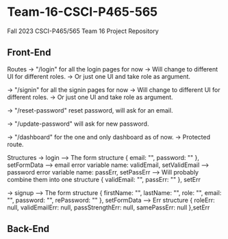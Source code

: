 # Team-16-CSCI-P465-565
Fall 2023 CSCI-P465/565 Team 16 Project Repository

## Front-End 

Routes 
-> "/login" for all the login pages for now
    -> Will change to different UI for different roles.
    -> Or just one UI and take role as argument.

-> "/signin" for all the signin pages for now
    -> Will change to different UI for different roles.
    -> Or just one UI and take role as argument.

-> "/reset-password" reset password, will ask for an email.

->  "/update-password" will ask for new password.

-> "/dashboard" for the one and only dashboard as of now.
    -> Protected route.

Structures
-> login
    --> The form structure
        {
            email: "",
            password: ""
        }, setFormData
    --> email error variable name: validEmail, setValidEmail
    --> password error variable name: passErr, setPassErr
    --> Will probably combine them into one structure
        {
            validEmail: "",
            passErr: ""
        }, setErr

-> signup
    --> The form structure
        {
            firstName: "",
            lastName: "",
            role: "",
            email: "",
            password: "",
            rePassword: ""
        }, setFormData
    --> Err structure
        {
            roleErr: null,
            validEmailErr: null,
            passStrengthErr: null,
            samePassErr: null
        },setErr

## Back-End